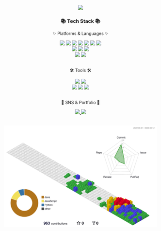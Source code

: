 <!--
헤더
-->
<div align=center>
	<img src="https://capsule-render.vercel.app/api?type=waving&text=Pangorithm&color=timeGradient&fontSize=40&fontAlign=25&fontAlignY=30" />
</div>

<!--
기술 스택 아이콘
<a href="버튼을 눌렀을 때 이동할 링크" target="_blank"><img src="https://img.shields.io/badge/뱃지레이블-배경색?style=뱃지모양&logo=로고&logoColor=로고색상"/></a>
-->

<div align=center>
	<h3>📚 Tech Stack 📚</h3>
	<p>✨ Platforms & Languages ✨</p>
</div>
<div align="center">
	<img src="https://img.shields.io/badge/HTML5-E34F26?style=flat&logo=HTML5&logoColor=white" />
	<img src="https://img.shields.io/badge/CSS3-1572B6?style=flat&logo=CSS3&logoColor=white" />
	<img src="https://img.shields.io/badge/JavaScript-F7DF1E?style=flat&logo=JavaScript&logoColor=white" />
	<img src="https://img.shields.io/badge/jQuery-0769AD?style=flat&logo=jQuery&logoColor=white" />
  <img src="https://img.shields.io/badge/react-61DAFB?style=flat&logo=react&logoColor=white"/>
  <img src="https://img.shields.io/badge/express-000000?style=flat&logo=express&logoColor=white">
  <img src="https://img.shields.io/badge/Koa-33333D?style=flat&logo=Koa&logoColor=white">
	<br>
	<img src="https://img.shields.io/badge/Java-007396?style=flat&logo=openjdk&logoColor=white" />
	<img src="https://img.shields.io/badge/Spring-6DB33F?style=flat&logo=Spring&logoColor=white" />
	<img src="https://img.shields.io/badge/Mybatis-000000?style=flat&logo=Fluentd&logoColor=white" />
	<br>
	<img src="https://img.shields.io/badge/MySQL-4479A1?style=flat&logo=MySQL&logoColor=white" />
	<img src="https://img.shields.io/badge/mongodb-47A248?style=flat&logo=mongodb&logoColor=white" />
</div>
<br>
<div align=center>
	<p>🛠 Tools 🛠</p>
</div>
<div align=center>
	<img src="https://img.shields.io/badge/Visual%20Studio%20Code-007ACC?style=flat&logo=VisualStudioCode&logoColor=white" />
	<img src="https://img.shields.io/badge/Eclipse%20IDE-2C2255?style=flat&logo=EclipseIDE&logoColor=white" />
	<br>
	<img src="https://img.shields.io/badge/Linux-FCC624?style=flat&logo=Linux&logoColor=white" />
	<img src="https://img.shields.io/badge/NaverCloud-03C75A?style=flat&logo=naver&logoColor=white" />
	<img src="https://img.shields.io/badge/GitHub-181717?style=flat&logo=GitHub&logoColor=white" />
</div>
<br>
<div align=center>
	<p>🎨 SNS & Portfolio 🎨</p>
</div>
<div align=center>
	<a href="https://dewtide.tistory.com/">
		<img src="https://img.shields.io/badge/Blog-000000?style=flat&logo=tistory&logoColor=white" />
	</a>
	<a href="mailto:phs559800@gmail.com">
		<img src="https://img.shields.io/badge/Mail-30B980?style=flat&logo=Gmail&logoColor=white" />
	<br>
</div>
<div>  
  <br>
  <br>
</div>
<!--
깃허브 스탯
<div align=center>
	<img src="https://github-readme-stats.vercel.app/api/top-langs/?username=pangorithm&layout=compact&langs_count=8" />
	<img src="https://github-readme-stats.vercel.app/api?username=pangorithm&show_icons=true&theme=buefy" />
</div>
<div>  
  <br>
  <br>
</div>
-->
		
<!--
3d 잔디
-->
<div align=center>	
	<img src="./profile-3d-contrib/profile-gitblock.svg">
</div>

<!--
**pangorithm/pangorithm** is a ✨ _special_ ✨ repository because its `README.md` (this file) appears on your GitHub profile.

Here are some ideas to get you started:

- 🔭 I’m currently working on ...
- 🌱 I’m currently learning ...
- 👯 I’m looking to collaborate on ...
- 🤔 I’m looking for help with ...
- 💬 Ask me about ...
- 📫 How to reach me: ...
- 😄 Pronouns: ...
- ⚡ Fun fact: ...
-->
